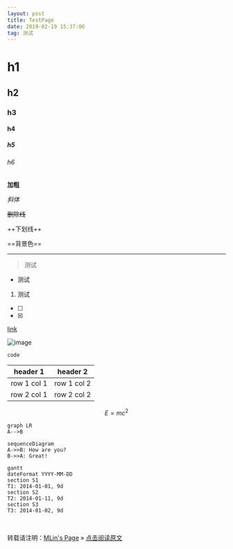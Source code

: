 ```yaml
---
layout: post
title: TestPage
date: 2019-02-19 15:37:06
tag: 测试
---
```


#      h1
##     h2
###    h3
####   h4
#####  h5
###### h6

**加粗**

*斜体*

~~删除线~~

++下划线++

==背景色==

---
> 测试
- 测试
1. 测试
- [ ] 
- [x] 

<html>
<!--在这里插入内容-->
</html>

[link](https://note.youdao.com/)

![image](https://note.youdao.com/favicon.ico)


```
code
```


header 1 | header 2
---|---
row 1 col 1 | row 1 col 2
row 2 col 1 | row 2 col 2


```math
E = mc^2
```


```
graph LR
A-->B
```


```
sequenceDiagram
A->>B: How are you?
B->>A: Great!
```


```
gantt
dateFormat YYYY-MM-DD
section S1
T1: 2014-01-01, 9d
section S2
T2: 2014-01-11, 9d
section S3
T3: 2014-01-02, 9d
```
<br>

转载请注明：[MLin's Page](https://www.sudo.org.cn) » [点击阅读原文](https://sudo.org.cn/2019/02/TestPage)
